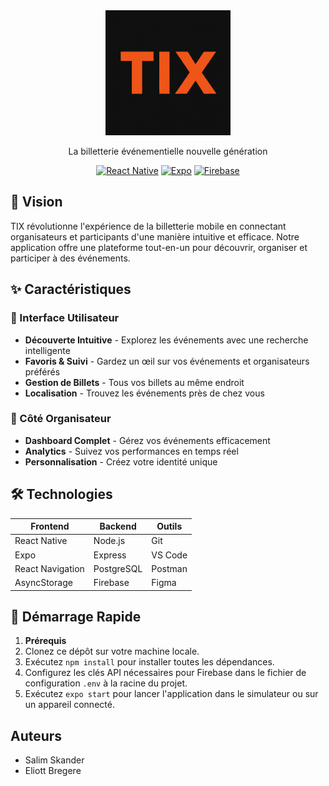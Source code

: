 <div align="center">
  <img src="assets/tix-logo.png" alt="TIX Logo" width="200"/>
  <p>La billetterie événementielle nouvelle génération</p>
  
  [![React Native](https://img.shields.io/badge/React_Native-20232A?style=for-the-badge&logo=react&logoColor=61DAFB)](https://reactnative.dev/)
  [![Expo](https://img.shields.io/badge/Expo-000020?style=for-the-badge&logo=expo&logoColor=white)](https://expo.dev/)
  [![Firebase](https://img.shields.io/badge/Firebase-039BE5?style=for-the-badge&logo=Firebase&logoColor=white)](https://firebase.google.com/)
</div>

## 🚀 Vision

TIX révolutionne l'expérience de la billetterie mobile en connectant organisateurs et participants d'une manière intuitive et efficace. Notre application offre une plateforme tout-en-un pour découvrir, organiser et participer à des événements.

## ✨ Caractéristiques

### 📱 Interface Utilisateur
- **Découverte Intuitive** - Explorez les événements avec une recherche intelligente
- **Favoris & Suivi** - Gardez un œil sur vos événements et organisateurs préférés
- **Gestion de Billets** - Tous vos billets au même endroit
- **Localisation** - Trouvez les événements près de chez vous

### 🎯 Côté Organisateur
- **Dashboard Complet** - Gérez vos événements efficacement
- **Analytics** - Suivez vos performances en temps réel
- **Personnalisation** - Créez votre identité unique

## 🛠 Technologies

<div align="center">

| Frontend | Backend | Outils |
|----------|---------|---------|
| React Native | Node.js | Git |
| Expo | Express | VS Code |
| React Navigation | PostgreSQL | Postman |
| AsyncStorage | Firebase | Figma |

</div>

## 🏁 Démarrage Rapide

1. **Prérequis**
2. Clonez ce dépôt sur votre machine locale.
3. Exécutez `npm install` pour installer toutes les dépendances.
4. Configurez les clés API nécessaires pour Firebase dans le fichier de configuration `.env` à la racine du projet.
5. Exécutez `expo start` pour lancer l'application dans le simulateur ou sur un appareil connecté.

## Auteurs

- Salim Skander
- Eliott Bregere

